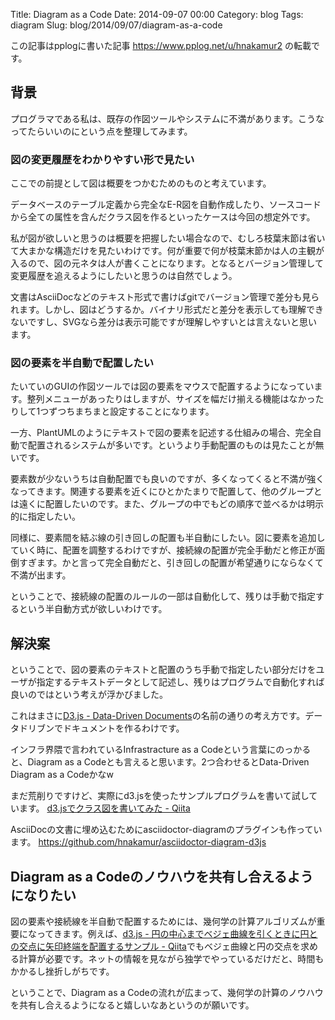 Title: Diagram as a Code
Date: 2014-09-07 00:00
Category: blog
Tags: diagram
Slug: blog/2014/09/07/diagram-as-a-code

この記事はpplogに書いた記事 https://www.pplog.net/u/hnakamur2 の転載です。


## 背景
プログラマである私は、既存の作図ツールやシステムに不満があります。こうなってたらいいのにという点を整理してみます。

### 図の変更履歴をわかりやすい形で見たい
ここでの前提として図は概要をつかむためのものと考えています。

データベースのテーブル定義から完全なE-R図を自動作成したり、ソースコードから全ての属性を含んだクラス図を作るといったケースは今回の想定外です。

私が図が欲しいと思うのは概要を把握したい場合なので、むしろ枝葉末節は省いて大まかな構造だけを見たいわけです。何が重要で何が枝葉末節かは人の主観が入るので、図の元ネタは人が書くことになります。となるとバージョン管理して変更履歴を追えるようにしたいと思うのは自然でしょう。

文書はAsciiDocなどのテキスト形式で書けばgitでバージョン管理で差分も見られます。しかし、図はどうするか。バイナリ形式だと差分を表示しても理解できないですし、SVGなら差分は表示可能ですが理解しやすいとは言えないと思います。

### 図の要素を半自動で配置したい
たいていのGUIの作図ツールでは図の要素をマウスで配置するようになっています。整列メニューがあったりはしますが、サイズを幅だけ揃える機能はなかったりして1つずつちまちまと設定することになります。

一方、PlantUMLのようにテキストで図の要素を記述する仕組みの場合、完全自動で配置されるシステムが多いです。というより手動配置のものは見たことが無いです。

要素数が少ないうちは自動配置でも良いのですが、多くなってくると不満が強くなってきます。関連する要素を近くにひとかたまりで配置して、他のグループとは遠くに配置したいのです。また、グループの中でもどの順序で並べるかは明示的に指定したい。

同様に、要素間を結ぶ線の引き回しの配置も半自動にしたい。図に要素を追加していく時に、配置を調整するわけですが、接続線の配置が完全手動だと修正が面倒すぎます。かと言って完全自動だと、引き回しの配置が希望通りにならなくて不満が出ます。

ということで、接続線の配置のルールの一部は自動化して、残りは手動で指定するという半自動方式が欲しいわけです。

## 解決案
ということで、図の要素のテキストと配置のうち手動で指定したい部分だけをユーザが指定するテキストデータとして記述し、残りはプログラムで自動化すれば良いのではという考えが浮かびました。

これはまさに[D3.js - Data-Driven Documents]( http://d3js.org/ )の名前の通りの考え方です。データドリブンでドキュメントを作るわけです。

インフラ界隈で言われているInfrastracture as a Codeという言葉にのっかると、Diagram as a Codeとも言えると思います。2つ合わせるとData-Driven Diagram as a Codeかなw

まだ荒削りですけど、実際にd3.jsを使ったサンプルプログラムを書いて試しています。
[d3.jsでクラス図を書いてみた - Qiita]( http://qiita.com/hnakamur/items/cd7610f63f5275e774a4 )

AsciiDocの文書に埋め込むためにasciidoctor-diagramのプラグインも作っています。
https://github.com/hnakamur/asciidoctor-diagram-d3js

## Diagram as a Codeのノウハウを共有し合えるようになりたい
図の要素や接続線を半自動で配置するためには、幾何学の計算アルゴリズムが重要になってきます。例えば、[d3.js - 円の中心までベジェ曲線を引くときに円との交点に矢印終端を配置するサンプル - Qiita]( http://qiita.com/hnakamur/items/3ce1e90aecd36883add6 )でもベジェ曲線と円の交点を求める計算が必要です。ネットの情報を見ながら独学でやっているだけだと、時間もかかるし挫折しがちです。

ということで、Diagram as a Codeの流れが広まって、幾何学の計算のノウハウを共有し合えるようになると嬉しいなあというのが願いです。
